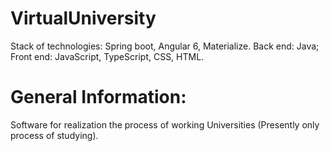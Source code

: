 # VirtualUniversity 

Stack of technologies: Spring boot, Angular 6, Materialize.
Back end: Java;
Front end: JavaScript, TypeScript, CSS, HTML. 

# General Information:

Software for realization the process of working Universities (Presently only process of studying).
